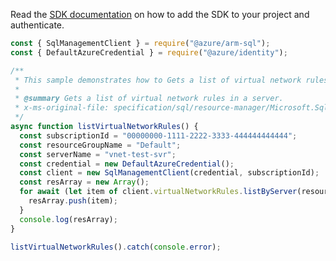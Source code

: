 Read the [SDK documentation](https://github.com/Azure/azure-sdk-for-js/blob/%40azure%2Farm-sql_9.0.1/sdk/sql/arm-sql/README.md) on how to add the SDK to your project and authenticate.

```javascript
const { SqlManagementClient } = require("@azure/arm-sql");
const { DefaultAzureCredential } = require("@azure/identity");

/**
 * This sample demonstrates how to Gets a list of virtual network rules in a server.
 *
 * @summary Gets a list of virtual network rules in a server.
 * x-ms-original-file: specification/sql/resource-manager/Microsoft.Sql/preview/2020-11-01-preview/examples/VirtualNetworkRulesList.json
 */
async function listVirtualNetworkRules() {
  const subscriptionId = "00000000-1111-2222-3333-444444444444";
  const resourceGroupName = "Default";
  const serverName = "vnet-test-svr";
  const credential = new DefaultAzureCredential();
  const client = new SqlManagementClient(credential, subscriptionId);
  const resArray = new Array();
  for await (let item of client.virtualNetworkRules.listByServer(resourceGroupName, serverName)) {
    resArray.push(item);
  }
  console.log(resArray);
}

listVirtualNetworkRules().catch(console.error);
```
